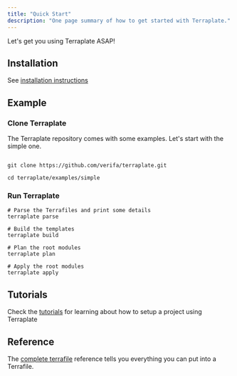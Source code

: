 ```yaml
---
title: "Quick Start"
description: "One page summary of how to get started with Terraplate."
---
```


Let's get you using Terraplate ASAP!

## Installation

See [installation instructions](./installation.md)

## Example

### Clone Terraplate

The Terraplate repository comes with some examples. Let's start with the simple one.

```console

git clone https://github.com/verifa/terraplate.git

cd terraplate/examples/simple
```

### Run Terraplate

```console
# Parse the Terrafiles and print some details
terraplate parse

# Build the templates
terraplate build

# Plan the root modules
terraplate plan

# Apply the root modules
terraplate apply
```

## Tutorials

Check the [tutorials](./tutorials/multiple-root-modules.md) for learning about how to setup a project using Terraplate

## Reference

The [complete terrafile](./reference/complete.md) reference tells you everything you can put into a Terrafile.
